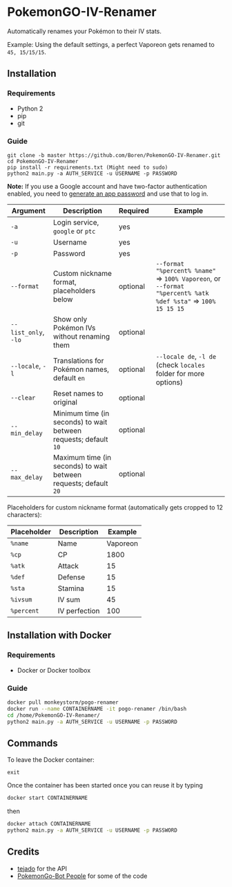 # PokemonGO-IV-Renamer

Automatically renames your Pokémon to their IV stats.

Example:
Using the default settings, a perfect Vaporeon gets renamed to `45, 15/15/15`.

## Installation

### Requirements

- Python 2
- pip
- git

### Guide

```
git clone -b master https://github.com/Boren/PokemonGO-IV-Renamer.git
cd PokemonGO-IV-Renamer
pip install -r requirements.txt (Might need to sudo)
python2 main.py -a AUTH_SERVICE -u USERNAME -p PASSWORD
```

**Note:** If you use a Google account and have two-factor authentication enabled, you need to [generate an app password](https://security.google.com/settings/security/apppasswords) and use that to log in. 

| Argument             | Description                                   | Required | Example                                         |
| -------------------- | --------------------------------------------- | -------- | ----------------------------------------------- |
| `-a`                 | Login service, `google` or `ptc`              | yes      |                                                 |
| `-u`                 | Username                                      | yes      |                                                 |
| `-p`                 | Password                                      | yes      |                                                 |
| `--format`           | Custom nickname format, placeholders below    | optional | `--format "%percent% %name"` => `100% Vaporeon`, or `--format "%percent% %atk %def %sta"` => `100% 15 15 15` |
| `--list_only`, `-lo` | Show only Pokémon IVs without renaming them   | optional |                                                 |
| `--locale`, `-l`     | Translations for Pokémon names, default `en`  | optional | `--locale de`, `-l de` (check `locales` folder for more options) |
| `--clear`            | Reset names to original                       | optional |                                                 |
| `--min_delay`        | Minimum time (in seconds) to wait between requests; default `10`  | optional |                                                 |
| `--max_delay`        | Maximum time (in seconds) to wait between requests; default `20`  | optional |                                                 |

Placeholders for custom nickname format (automatically gets cropped to 12 characters):

| Placeholder | Description    | Example  |
| ----------- | -------------- | -------- |
| `%name`     | Name           | Vaporeon |
| `%cp`       | CP             | 1800     |
| `%atk`      | Attack         | 15       |
| `%def`      | Defense        | 15       |
| `%sta`      | Stamina        | 15       |
| `%ivsum`    | IV sum         | 45       |
| `%percent`  | IV perfection  | 100      |

## Installation with Docker

### Requirements

- Docker or Docker toolbox 

### Guide

```sh
docker pull monkeystorm/pogo-renamer
docker run --name CONTAINERNAME -it pogo-renamer /bin/bash
cd /home/PokemonGO-IV-Renamer/
python2 main.py -a AUTH_SERVICE -u USERNAME -p PASSWORD
```

## Commands

To leave the Docker container:
```
exit
```
  
Once the container has been started once you can reuse it by typing

```sh
docker start CONTAINERNAME
```

then

```sh
docker attach CONTAINERNAME
python2 main.py -a AUTH_SERVICE -u USERNAME -p PASSWORD
```

## Credits
- [tejado](https://github.com/tejado) for the API
- [PokemonGo-Bot People](https://github.com/PokemonGoF/PokemonGo-Bot) for some of the code
